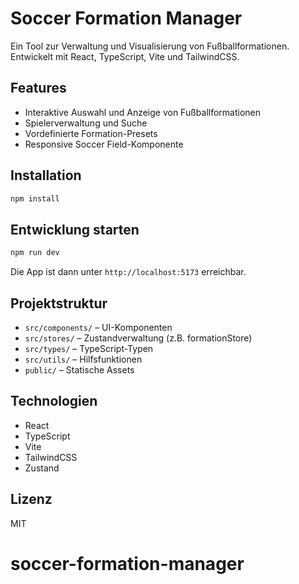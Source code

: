 # Soccer Formation Manager

Ein Tool zur Verwaltung und Visualisierung von Fußballformationen. Entwickelt mit React, TypeScript, Vite und TailwindCSS.

## Features
- Interaktive Auswahl und Anzeige von Fußballformationen
- Spielerverwaltung und Suche
- Vordefinierte Formation-Presets
- Responsive Soccer Field-Komponente

## Installation

```bash
npm install
```

## Entwicklung starten

```bash
npm run dev
```

Die App ist dann unter `http://localhost:5173` erreichbar.

## Projektstruktur

- `src/components/` – UI-Komponenten
- `src/stores/` – Zustandverwaltung (z.B. formationStore)
- `src/types/` – TypeScript-Typen
- `src/utils/` – Hilfsfunktionen
- `public/` – Statische Assets

## Technologien
- React
- TypeScript
- Vite
- TailwindCSS
- Zustand

## Lizenz
MIT
# soccer-formation-manager
